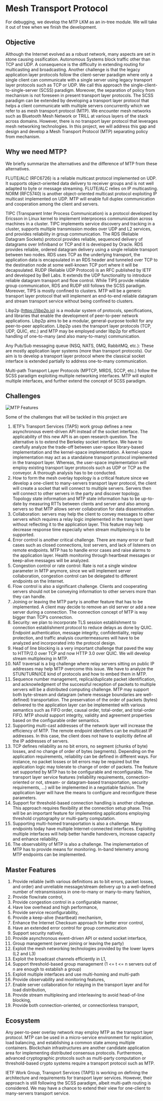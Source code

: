 # Mesh Transport Protocol


For debugging, we develop the MTP LKM as an in-tree module. We will take it out of tree when we finish the development.



## Objective

Although the Internet evolved as a robust network, many aspects are set in stone causing ossification. Autonomous Systems block traffic other than TCP and UDP. A consequence is the difficulty in extending routing for multicasting and broadcasting. Another challenge is that the legacy application layer protocols follow the client-server paradigm where only a single client can communicate with a single server using legacy transport layer protocols such as TCP or UDP.  We call this approach the single-client-to-single-server (SCSS) paradigm. Moreover, the separation of policy from mechanism is not foreseen in present transport layer protocols. The SCSS paradigm can be extended by developing a transport layer protocol that helps a client communicate with multiple servers concurrently which we refer to as mesh transport protocol (MTP). We encounter mesh networks such as Bluetooth Mesh Network or TRILL at various layers of the stack across domains. However, there is no transport layer protocol that leverages mesh networking technologies. In this project, we will address this gap and design and develop a Mesh Transport Protocol (MTP) separating policy from mechanism. 

## Why we need MTP?

We briefly summarize the alternatives and the difference of MTP from these alternatives.

FLUTE/ALC (RFC6726) is a reliable multicast protocol implemented on UDP. It supports object-oriented data delivery to receiver groups and is not well adapted to byte or message streaming. FLUTE/ALC relies on IP multicasting. NORM (RFC5740) is another object-oriented multicast protocol exploiting IP multicast implemented on UDP. MTP will enable full duplex communication and cooperation among the client and servers. 

TIPC (Transparent Inter Process Communication) is a protocol developed by Ericsson in Linux kernel to implement interprocess communication across machines in a cluster. TIPC implements service discovery and tracking in a cluster, supports multiple transmission modes over UDP and L2 services, and provides reliability in group communication. The RDS (Reliable Datagram Sockets) protocol provides reliable, sequenced delivery of datagrams over Infiniband or TCP and it is developed by Oracle. RDS provides reliable, ordered datagram delivery using a single reliable transport between two nodes. RDS uses TCP as the underlying transport, the application data is encapsulated in an RDS header and tunneled over TCP to the destination node at some well-known TCP port where it will be decapsulated.  RUDP (Reliable UDP Protocol) is an RFC published by IETF and developed by Bell Labs. It extends the UDP functionality to introduce reliable datagram transport and flow control. While TIPS provide reliable group communication, RDS and RUDP still follows the SCSS paradigm. Moreover, TIPS is mostly confined to clusters. MTP will be a generic transport layer protocol that will implement an end-to-end reliable datagram and stream transport service without being confined to clusters. 

Libp2p (https://libp2p.io) is a modular system of protocols, specifications, and libraries that enable the development of peer-to-peer network applications. Libp2p aims to be a modular, general-purpose toolkit for any peer-to-peer application. Libp2p uses the transport layer protocols (TCP, UDP, QUIC, etc.) and MTP may be employed under libp2p for efficient handling of one-to-many (and also many-to-many) communication.

Any Pub/Sub messaging queue (NSQ, NATS, 0MQ, RabbitMQ, etc.): These are mostly application layer systems (more than transport protocols). Our aim is to develop a transport layer protocol where the classical socket interface is extended partially to address one-to-many communication. 

Multi-path Transport Layer Protocols (MPTCP, MRDS, SCCP, etc.) follow the SCSS paradigm exploiting multiple networking interfaces. MTP will exploit multiple interfaces, and further extend the concept of SCSS paradigm. 

## Challenges

![MTP Features](../../Documentation/images/MTPMindMap.png)

Some of the challenges that will be tackled in this project are
1.	IETF’s Transport Services (TAPS) work group defines a new asynchronous event-driven API instead of the socket interface. The applicability of this new API is an open research question. The alternative is to extend the Berkeley socket interface. We have to carefully analyze the trade-off between user-space library-based implementation and the kernel-space implementation. A kernel-space implementation may act as a standalone transport protocol implemented in the transport layer. Whereas, the user-space implementation will employ existing transport layer protocols such as UDP or TCP as the conveyor. A thorough analysis has to be conducted.
2.	How to form the mesh overlay topology is a critical feature since we develop a one-client to many-servers transport layer protocol, the client will create a socket that will connect to multiple servers. Servers then will connect to other servers in the party and discover topology. Topology state information and MTP state information has to be up-to-date by measuring RTTs between clients and server and also among servers so that MTP allows server collaboration for data dissemination.
3.	Collaboration: servers may help the client to convey messages to other servers which requires a relay logic implemented in the transport layer without reflecting it to the application layer. This feature may help decrease response time especially when stream multiplexing is to be supported. 
4.	Error control is another critical challenge. There are many error or fault cases such as closed connections, lost servers, and lack of listeners on remote endpoints. MTP has to handle error cases and raise alarms to the application layer. Health monitoring through heartbeat messages or keep-alive messages will be analyzed. 
5.	Congestion control or rate control: Rate is not a single window parameter in MTP anymore, since we will implement server collaboration, congestion control can be delegated to different endpoints on the Internet.
6.	Flow control is also a significant challenge. Clients and cooperating servers should not be conveying information to other servers more than they can handle.
7.	Joining or leaving the MTP party is another feature that has to be implemented. A client may decide to remove an old server or add a new server during a connection. The connection concept of MTP is way bigger than TCP’s connection.
8.	Security: we plan to incorporate TLS session establishment to connection establishment protocol to reduce delays as done by QUIC. Endpoint authentication, message integrity, confidentiality, replay protection, and traffic analysis countermeasures will have to be analyzed and incorporated into the protocol design. 
9.	Head of line blocking is a very important challenge that paved the way to HTTP/2.0 over TCP and now HTTP 3.0 over QUIC. We will develop stream multiplexing in MTP.
10.	NAT traversal is a big challenge where relay servers sitting on public IP addresses may help MTP overcome this issue. We have to analyze the STUN/TURN/ICE kind of protocols and how to embed them in MTP.
11.	Sequence number management, replica/duplicate packet identification, and acknowledgment of the successful reception of packets to multiple servers will be a distributed computing challenge. MTP may support both byte-stream and datagram (where message boundaries are well-defined) transportation. The preservation of the order of packets (bytes) delivered to the application layer can be implemented with various semantics such as FIFO order, causal order, total-order, and total-order FIFO. MTP should support integrity, validity and agreement properties based on the configurable order semantics. 
12.	Supporting multi-cast addresses of the network layer will increase the efficiency of MTP. The remote endpoint identifiers can be multicast IP addresses. In this case, the client does not have to explicitly define all the IP addresses of servers.
13.	TCP defines reliability as no bit errors, no segment (chunks of byte) losses, and no change of order of bytes (segments). Depending on the application requirements, reliability can be defined in different ways. For instance, no packet losses or bit errors may be required but the application logic may tolerate to change of order of packets. The feature set supported by MTP has to be configurable and reconfigurable. The transport layer service features (reliability requirements, connection-oriented or not, stream- or datagram-based transportation, security requirements, …) will be implemented in a negotiable fashion. The application layer will have the means to configure and reconfigure these parameters. 
14.	Support for threshold-based connection handling is another challenge. This approach requires flexibility at the connection setup phase. This will be an important feature for implementing applications employing threshold cryptography or multi-party computation.
15.	Supporting multi-homed transportation is also a challenge. Many endpoints today have multiple Internet-connected interfaces. Exploiting multiple interfaces will help better handle handovers, increase capacity and enhance reliability.  
16.	The observability of MTP is also a challenge. The implementation of MTP has to provide means for monitoring. In-band telemetry among MTP endpoints can be implemented.


## Master Features

1.	Provide reliable (with various definitions as to bit errors, packet losses, and order) and unreliable message/stream delivery up to a well-defined number of retransmissions in one-to-many or many-to-many fashion,
2.	Provide flow/rate control,
3.	Provide congestion control in a configurable manner,
4.	Have low overhead and high performance, 
5.	Provide service reconfigurability,
6.	Provide a keep-alive (heartbeat) mechanism,
7.	Enhance the Internet Checksum approach for better error control,
8.	Have an extended error control for group communication
9.	Support security natively,
10.	Provide asynchronous event-driven API or extend socket interface,
11.	Group management (server joining or leaving the party)
12.	Exploit the mesh networking technologies provided by the lower layers (L2 and L3)
13.	Exploit the broadcast channels efficiently in L1,
14.	Support threshold-based group management (1 <= t <= n servers out of n are enough to establish a group)
15.	Exploit multiple interfaces and use multi-homing and multi-path
16.	Provide observability and monitoring features,
17.	Enable server collaboration for relaying in the transport layer and for load distribution,
18.	Provide stream multiplexing and interleaving to avoid head-of-line blocking,
19.	Provide both connection-oriented, or connectionless transport,


## Ecosystem

Any peer-to-peer overlay network may employ MTP as the transport layer protocol. MTP can be used in a micro-service environment for replication, load balancing, and establishing a common state among multiple containers. Blockchain infrastructures are another candidate application area for implementing distributed consensus protocols. Furthermore, advanced cryptographic protocols such as multi-party computation or threshold-based crypto systems require a transport protocol such as MTP.

IETF Work Group, Transport Services (TAPS) is working on defining the architecture and requirements for transport layer services. However, their approach is still following the SCSS paradigm, albeit multi-path routing is considered. We may have a chance to extend their view for one-client to many-servers transport service.  
